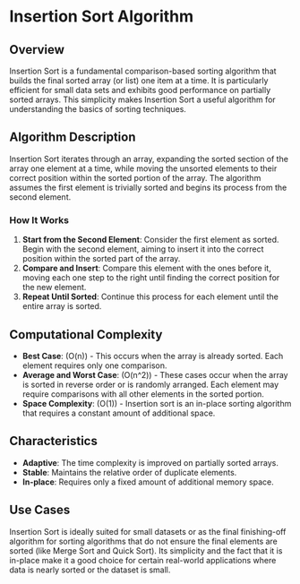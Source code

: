 # Insertion Sort Algorithm

## Overview

Insertion Sort is a fundamental comparison-based sorting algorithm that builds the final sorted array (or list) one item at a time. It is particularly efficient for small data sets and exhibits good performance on partially sorted arrays. This simplicity makes Insertion Sort a useful algorithm for understanding the basics of sorting techniques.

## Algorithm Description

Insertion Sort iterates through an array, expanding the sorted section of the array one element at a time, while moving the unsorted elements to their correct position within the sorted portion of the array. The algorithm assumes the first element is trivially sorted and begins its process from the second element.

### How It Works

1. **Start from the Second Element**: Consider the first element as sorted. Begin with the second element, aiming to insert it into the correct position within the sorted part of the array.
2. **Compare and Insert**: Compare this element with the ones before it, moving each one step to the right until finding the correct position for the new element.
3. **Repeat Until Sorted**: Continue this process for each element until the entire array is sorted.

## Computational Complexity

- **Best Case**: \(O(n)\) - This occurs when the array is already sorted. Each element requires only one comparison.
- **Average and Worst Case**: \(O(n^2)\) - These cases occur when the array is sorted in reverse order or is randomly arranged. Each element may require comparisons with all other elements in the sorted portion.
- **Space Complexity**: \(O(1)\) - Insertion sort is an in-place sorting algorithm that requires a constant amount of additional space.

## Characteristics

- **Adaptive**: The time complexity is improved on partially sorted arrays.
- **Stable**: Maintains the relative order of duplicate elements.
- **In-place**: Requires only a fixed amount of additional memory space.

## Use Cases

Insertion Sort is ideally suited for small datasets or as the final finishing-off algorithm for sorting algorithms that do not ensure the final elements are sorted (like Merge Sort and Quick Sort). Its simplicity and the fact that it is in-place make it a good choice for certain real-world applications where data is nearly sorted or the dataset is small.

